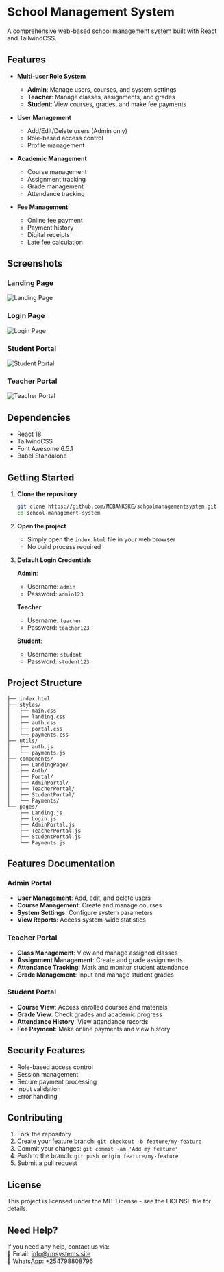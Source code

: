 # School Management System  

A comprehensive web-based school management system built with React and TailwindCSS.  

## Features  

- **Multi-user Role System**  
  - **Admin**: Manage users, courses, and system settings  
  - **Teacher**: Manage classes, assignments, and grades  
  - **Student**: View courses, grades, and make fee payments  

- **User Management**  
  - Add/Edit/Delete users (Admin only)  
  - Role-based access control  
  - Profile management  

- **Academic Management**  
  - Course management  
  - Assignment tracking  
  - Grade management  
  - Attendance tracking  

- **Fee Management**  
  - Online fee payment  
  - Payment history  
  - Digital receipts  
  - Late fee calculation  
  
## Screenshots  

### Landing Page  
![Landing Page](images/landing.PNG)  

### Login Page  
![Login Page](images/loginpage.PNG)  

### Student Portal  
![Student Portal](images/studentportal.PNG)  

### Teacher Portal  
![Teacher Portal](images/teacherportal.PNG)  

## Dependencies  

- React 18  
- TailwindCSS  
- Font Awesome 6.5.1  
- Babel Standalone  

## Getting Started  

1. **Clone the repository**  
   ```bash
   git clone https://github.com/MCBANKSKE/schoolmanagementsystem.git
   cd school-management-system
   ```  

2. **Open the project**  
   - Simply open the `index.html` file in your web browser  
   - No build process required  

3. **Default Login Credentials**  

   **Admin**:  
   - Username: `admin`  
   - Password: `admin123`  

   **Teacher**:  
   - Username: `teacher`  
   - Password: `teacher123`  

   **Student**:  
   - Username: `student`  
   - Password: `student123`  

## Project Structure  

```
├── index.html
├── styles/
│   ├── main.css
│   ├── landing.css
│   ├── auth.css
│   ├── portal.css
│   └── payments.css
├── utils/
│   ├── auth.js
│   └── payments.js
├── components/
│   ├── LandingPage/
│   ├── Auth/
│   ├── Portal/
│   ├── AdminPortal/
│   ├── TeacherPortal/
│   ├── StudentPortal/
│   └── Payments/
└── pages/
    ├── Landing.js
    ├── Login.js
    ├── AdminPortal.js
    ├── TeacherPortal.js
    ├── StudentPortal.js
    └── Payments.js
```

## Features Documentation  

### Admin Portal  
- **User Management**: Add, edit, and delete users  
- **Course Management**: Create and manage courses  
- **System Settings**: Configure system parameters  
- **View Reports**: Access system-wide statistics  

### Teacher Portal  
- **Class Management**: View and manage assigned classes  
- **Assignment Management**: Create and grade assignments  
- **Attendance Tracking**: Mark and monitor student attendance  
- **Grade Management**: Input and manage student grades  

### Student Portal  
- **Course View**: Access enrolled courses and materials  
- **Grade View**: Check grades and academic progress  
- **Attendance History**: View attendance records  
- **Fee Payment**: Make online payments and view history  

## Security Features  

- Role-based access control  
- Session management  
- Secure payment processing  
- Input validation  
- Error handling  

## Contributing  

1. Fork the repository  
2. Create your feature branch: `git checkout -b feature/my-feature`  
3. Commit your changes: `git commit -am 'Add my feature'`  
4. Push to the branch: `git push origin feature/my-feature`  
5. Submit a pull request  

## License  

This project is licensed under the MIT License - see the LICENSE file for details.  

## Need Help?  

If you need any help, contact us via:  
📧 Email: info@rmsystems.site  
📱 WhatsApp: +254798808796  

